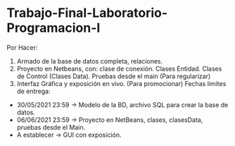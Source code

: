 # Trabajo-Final-Laboratorio-Programacion-I
Por Hacer:
1. Armado de la base de datos completa, relaciones. 
2. Proyecto en Netbeans, con: clase de conexión. Clases 
Entidad. Clases de Control (Clases Data). Pruebas desde el 
main (Para regularizar) 
3. Interfaz Gráfica y exposición en vivo. (Para promocionar)
Fechas limites de entrega:
- 30/05/2021 23:59 -> Modelo de la BD, archivo SQL para crear la base de datos.
- 06/06/2021 23:59 -> Proyecto en NetBeans, clases, clasesData, pruebas desde el Main.
- A establecer     -> GUI con exposición.
